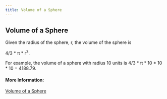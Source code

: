 ```yaml
---
title: Volume of a Sphere
---
```

## Volume of a Sphere
<!-- The article goes here, in GitHub-flavored Markdown. Feel free to add YouTube videos, images, and CodePen/JSBin embeds  -->

Given the radius of the sphere, <span class="texhtml">r</span>, the volume of the sphere is

<span class="texhtml">4/3 * π * r<sup>3</sup></span>.

For example, the volume of a sphere with radius 10 units is <span class="texhtml">4/3 * π * 10 * 10 * 10 = 4188.79</span>.

#### More Information:
<!-- Please add any articles you think might be helpful to read before writing the article -->

<a href='https://www.mathopenref.com/spherevolume.html' target='_blank' rel='nofollow'>Volume of a Sphere</a>
